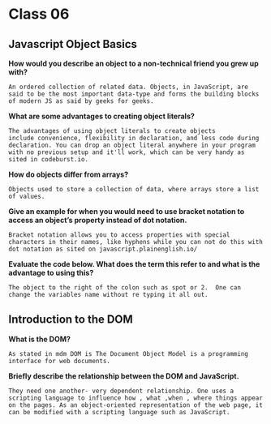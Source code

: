 # Class 06

## Javascript Object Basics

**How would you describe an object to a non-technical friend you grew up with?**

	An ordered collection of related data. Objects, in JavaScript, are said to be the most important data-type and forms the building blocks of modern JS as said by geeks for geeks.

**What are some advantages to creating object literals?**

	The advantages of using object literals to create objects include convenience, flexibility in declaration, and less code during declaration. You can drop an object literal anywhere in your program with no previous setup and it'll work, which can be very handy as sited in codeburst.io. 

**How do objects differ from arrays?**

	Objects used to store a collection of data, where arrays store a list of values.

**Give an example for when you would need to use bracket notation to access an object’s property instead of dot notation.**

	Bracket notation allows you to access properties with special characters in their names, like hyphens while you can not do this with dot notation as sited on javascript.plainenglish.io/ 

**Evaluate the code below. What does the term this refer to and what is the advantage to using this?**
 
	The object to the right of the colon such as spot or 2.  One can change the variables name without re typing it all out. 

## Introduction to the DOM

**What is the DOM?**

	As stated in mdm DOM is The Document Object Model is a programming interface for web documents.

**Briefly describe the relationship between the DOM and JavaScript.**

	They need one another- very dependent relationship. One uses a scripting language to influence how , what ,when , where things appear on the pages. As an object-oriented representation of the web page, it can be modified with a scripting language such as JavaScript.
